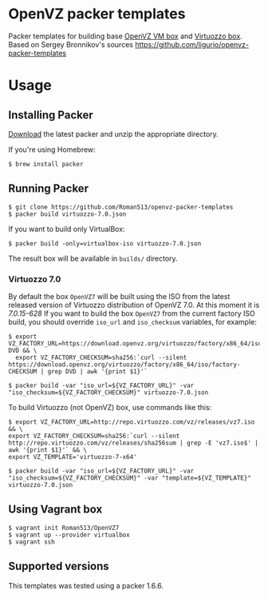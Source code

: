 OpenVZ packer templates
=======================

Packer templates for building base [OpenVZ VM box](https://app.vagrantup.com/Roman513/boxes/OpenVZ7) and [Virtuozzo box](https://app.vagrantup.com/Roman513/boxes/Virtuozzo7).
Based on Sergey Bronnikov's sources https://github.com/ligurio/openvz-packer-templates

Usage
=====

Installing Packer
-----------------

[Download](http://www.packer.io/downloads.html) the latest packer and unzip the
appropriate directory.

If you're using Homebrew:

    $ brew install packer

Running Packer
--------------

    $ git clone https://github.com/Roman513/openvz-packer-templates
    $ packer build virtuozzo-7.0.json

If you want to build only VirtualBox:

    $ packer build -only=virtualbox-iso virtuozzo-7.0.json

The result box will be available in `builds/` directory.

### Virtuozzo 7.0

By default the box `OpenVZ7` will be built using the ISO from the latest
released version of Virtuozzo distribution of OpenVZ 7.0. At this moment it is _7.0.15-628_
If you want to build the box `OpenVZ7` from the current factory ISO build, you
should override `iso_url` and `iso_checksum` variables, for example:

```console
$ export VZ_FACTORY_URL=https://download.openvz.org/virtuozzo/factory/x86_64/iso/factory-DVD && \
  export VZ_FACTORY_CHECKSUM=sha256:`curl --silent https://download.openvz.org/virtuozzo/factory/x86_64/iso/factory-CHECKSUM | grep DVD | awk '{print $1}'`

$ packer build -var "iso_url=${VZ_FACTORY_URL}" -var "iso_checksum=${VZ_FACTORY_CHECKSUM}" virtuozzo-7.0.json
```

To build Virtuozzo (not OpenVZ) box, use commands like this:
```console
$ export VZ_FACTORY_URL=http://repo.virtuozzo.com/vz/releases/vz7.iso && \
export VZ_FACTORY_CHECKSUM=sha256:`curl --silent http://repo.virtuozzo.com/vz/releases/sha256sum | grep -E 'vz7.iso$' | awk '{print $1}'` && \
export VZ_TEMPLATE='virtuozzo-7-x64'

$ packer build -var "iso_url=${VZ_FACTORY_URL}" -var "iso_checksum=${VZ_FACTORY_CHECKSUM}" -var "template=${VZ_TEMPLATE}" virtuozzo-7.0.json
```

Using Vagrant box
-----------------

	$ vagrant init Roman513/OpenVZ7
	$ vagrant up --provider virtualbox
	$ vagrant ssh

Supported versions
------------------

This templates was tested using a packer 1.6.6.
